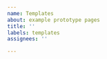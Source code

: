 ```yaml
---
name: Templates
about: example prototype pages
title: ''
labels: templates
assignees: ''

---
```



